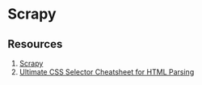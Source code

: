# Scrapy

## Resources
1. <a href="https://scrapeops.io/python-scrapy-playbook/" target="_blank">Scrapy</a>
2. <a href="https://scrapfly.io/blog/css-selector-cheatsheet/" target="_blank">Ultimate CSS Selector Cheatsheet for HTML Parsing</a>
